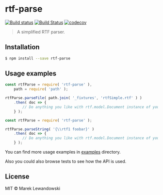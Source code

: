 # rtf-parse

[![Build status](https://ci.appveyor.com/api/projects/status/7xq8eq2lil4g2t8j?svg=true&passingText=master%20%E2%9C%93)](https://ci.appveyor.com/project/mlewand/rtf-parse)
[![Build Status](https://travis-ci.org/mlewand/rtf-parse.svg?branch=master)](https://travis-ci.org/mlewand/rtf-parse)
[![codecov](https://codecov.io/gh/mlewand/rtf-parse/branch/master/graph/badge.svg)](https://codecov.io/gh/mlewand/rtf-parse)

> A simplified RTF parser.

## Installation

```sh
$ npm install --save rtf-parse
```

## Usage examples

```javascript
const rtfParse = require( 'rtf-parse' ),
	path = require( 'path' );

rtfParse.parseFile( path.join( '_fixtures', 'rtfSimple.rtf' ) )
	.then( doc => {
		// Do anything you like with rtf.model.Document instance of your document.
	} );
```

```javascript
const rtfParse = require( 'rtf-parse' );

rtfParse.parseString( '{\\rtf1 foobar}' )
	.then( doc => {
		// Do anything you like with rtf.model.Document instance of your document.
	} );
```

You can find more usage examples in [examples](examples) directory.

Also you could also browse tests to see how the API is used.

## License

MIT © Marek Lewandowski
